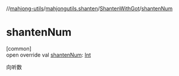 //[mahjong-utils](../../../index.md)/[mahjongutils.shanten](../index.md)/[ShantenWithGot](index.md)/[shantenNum](shanten-num.md)

# shantenNum

[common]\
open override val [shantenNum](shanten-num.md): [Int](https://kotlinlang.org/api/latest/jvm/stdlib/kotlin-stdlib/kotlin/-int/index.html)

向听数
